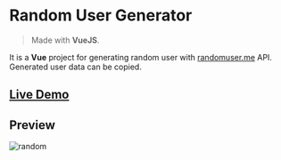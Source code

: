 # Random User Generator
> Made with **VueJS**.

It is a **Vue** project for generating random user with [randomuser.me](https://randomuser.me) API. Generated user data can be copied.

## <a href="https://vuejs-quizapp.netlify.app" target="blank">Live Demo</a>

## Preview

![random](https://user-images.githubusercontent.com/13501074/121608518-d8513480-ca5a-11eb-9d74-7bbccbcc372a.gif)
